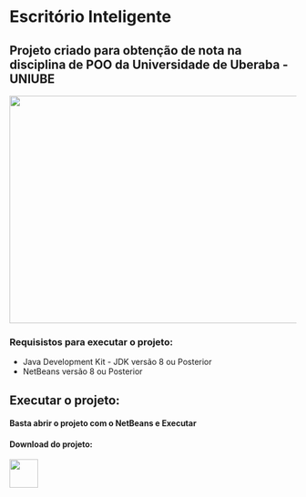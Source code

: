 # Escritório Inteligente
## Projeto criado para obtenção de nota na disciplina de POO da Universidade de Uberaba - UNIUBE
<img src="https://i.imgur.com/sR5Mc0R.png" width="550" height="400"/> <br/>
### Requisistos para executar o projeto:
- Java Development Kit - JDK versão 8 ou Posterior
- NetBeans versão 8 ou Posterior
## Executar o projeto:
#### Basta abrir o projeto com o NetBeans e Executar
#### Download do projeto: <br/>
<a href="https://github.com/brunorodsilva/escritorio-inteligente-java/archive/refs/heads/main.zip"><img src="https://i.imgur.com/lgr58uU.png" width="50px"></a>
